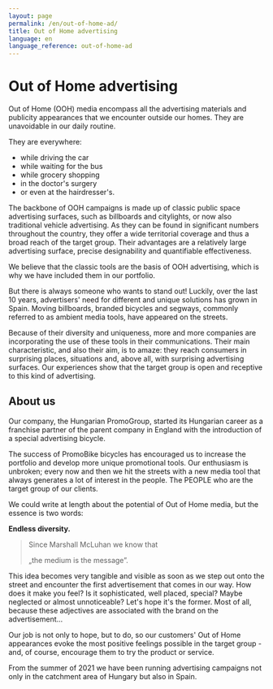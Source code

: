 ```yaml
---
layout: page
permalink: /en/out-of-home-ad/
title: Out of Home advertising
language: en
language_reference: out-of-home-ad
---
```


# Out of Home advertising

Out of Home (OOH) media encompass all the advertising materials and publicity appearances that we encounter outside our homes. They are unavoidable in our daily routine.

They are everywhere:

- while driving the car
- while waiting for the bus
- while grocery shopping
- in the doctor's surgery
- or even at the hairdresser's.

The backbone of OOH campaigns is made up of classic public space advertising surfaces, such as billboards and citylights, or now also traditional vehicle advertising. As they can be found in significant numbers throughout the country, they offer a wide territorial coverage and thus a broad reach of the target group. Their advantages are a relatively large advertising surface, precise designability and quantifiable effectiveness.

We believe that the classic tools are the basis of OOH advertising, which is why we have included them in our portfolio.

But there is always someone who wants to stand out! Luckily, over the last 10 years, advertisers' need for different and unique solutions has grown in Spain. Moving billboards, branded bicycles and segways, commonly referred to as ambient media tools, have appeared on the streets.

Because of their diversity and uniqueness, more and more companies are incorporating the use of these tools in their communications. Their main characteristic, and also their aim, is to amaze: they reach consumers in surprising places, situations and, above all, with surprising advertising surfaces. Our experiences show that the target group is open and receptive to this kind of advertising.

## About us

Our company, the Hungarian PromoGroup, started its Hungarian career as a franchise partner of the parent company in England with the introduction of a special advertising bicycle.

The success of PromoBike bicycles has encouraged us to increase the portfolio and develop more unique promotional tools. Our enthusiasm is unbroken; every now and then we hit the streets with a new media tool that always generates a lot of interest in the people. The PEOPLE who are the target group of our clients.

We could write at length about the potential of Out of Home media, but the essence is two words:

**Endless diversity.**

> Since Marshall McLuhan we know that
>
> „the medium is the message”.

This idea becomes very tangible and visible as soon as we step out onto the street and encounter the first advertisement that comes in our way. How does it make you feel? Is it sophisticated, well placed, special? Maybe neglected or almost unnoticeable? Let's hope it's the former. Most of all, because these adjectives are associated with the brand on the advertisement...

Our job is not only to hope, but to do, so our customers' Out of Home appearances evoke the most positive feelings possible in the target group - and, of course, encourage them to try the product or service.

From the summer of 2021 we have been running advertising campaigns not only in the catchment area of Hungary but also in Spain.
